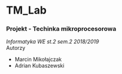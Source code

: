 # TM_Lab
### Projekt - Techinka mikroprocesorowa <br>
*Informatyka WE st.2 sem.2 2018/2019*<br>
Autorzy
- Marcin Mikołajczak
- Adrian Kubaszewski
